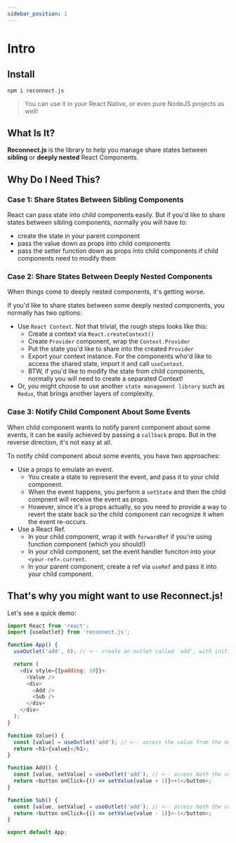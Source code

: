 ```yaml
---
sidebar_position: 1
---
```


# Intro 

## Install

`npm i reconnect.js`

> You can use it in your React Native, or even pure NodeJS projects as well!

## What Is It?

**Reconnect.js** is the library to help you manage share states between **sibling** or **deeply nested** React Components.

## Why Do I Need This?

### Case 1: Share States Between Sibling Components

React can pass state into child components easily. But if you'd like to share states between sibling components, normally you will have to:
- create the state in your parent component
- pass the value down as props into child components
- pass the setter function down as props into child components if child components need to modify them

### Case 2: Share States Between Deeply Nested Components

When things come to deeply nested components, it's getting worse. 

If you'd like to share states between some deeply nested components, you normally has two options:
- Use `React Context`. Not that trivial, the rough steps looks like this:
  - Create a context via `React.createContext()`
  - Create `Provider` component, wrap the `Context.Provider` 
  - Put the state you'd like to share into the created `Provider`
  - Export your context instance. For the components who'd like to access the shared state, import it and call `useContext`.
  - BTW, if you'd like to modify the state from child components, normally you will need to create a separated Context!
- Or, you might choose to use another `state management library` such as `Redux`, that brings another layers of complexity.

### Case 3: Notify Child Component About Some Events

When child component wants to notify parent component about some events, it can be easily achieved by passing a `callback` props. But in the reverse direction, it's not easy at all.

To notify child component about some events, you have two approaches:
- Use a props to emulate an event. 
  - You create a state to represent the event, and pass it to your child component. 
  - When the event happens, you perform a `setState` and then the child compnent will receive the event as props.
  - However, since it's a props actually, so you need to provide a way to revert the state back so the child component can recognize it when the event re-occurs.
- Use a React Ref.
  - In your child component, wrap it with `forwardRef` if you're using function component (which you should!)
  - In your child component, set the event handler funciton into your `<your-ref>.current`.
  - In your parent component, create a ref via `useRef` and pass it into your child component.

## That's why you might want to use Reconnect.js!

Let's see a quick demo:

```javascript
import React from 'react';
import {useOutlet} from 'reconnect.js';

function App() {
  useOutlet('add', 0); // <-- create an outlet called 'add', with initial value 0

  return (
    <div style={{padding: 10}}>
      <Value />
      <div>
        <Add />
        <Sub />
      </div>
    </div>
  );
}

function Value() {
  const [value] = useOutlet('add'); // <-- access the value from the outlet
  return <h1>{value}</h1>;
}

function Add() {
  const [value, setValue] = useOutlet('add'); // <-- access both the value and modifier from the outlet
  return <button onClick={() => setValue(value + 1)}>+1</button>;
}

function Sub() {
  const [value, setValue] = useOutlet('add'); // <-- access both the value and modifier from the outlet
  return <button onClick={() => setValue(value - 1)}>-1</button>;
}

export default App;
```


